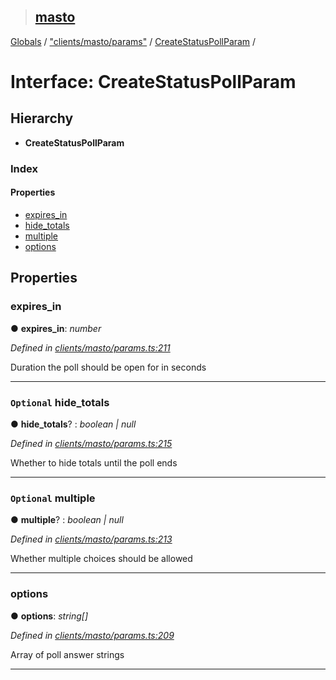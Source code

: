 > ## [masto](../README.md)

[Globals](../globals.md) / ["clients/masto/params"](../modules/_clients_masto_params_.md) / [CreateStatusPollParam](_clients_masto_params_.createstatuspollparam.md) /

# Interface: CreateStatusPollParam

## Hierarchy

* **CreateStatusPollParam**

### Index

#### Properties

* [expires_in](_clients_masto_params_.createstatuspollparam.md#expires_in)
* [hide_totals](_clients_masto_params_.createstatuspollparam.md#optional-hide_totals)
* [multiple](_clients_masto_params_.createstatuspollparam.md#optional-multiple)
* [options](_clients_masto_params_.createstatuspollparam.md#options)

## Properties

###  expires_in

● **expires_in**: *number*

*Defined in [clients/masto/params.ts:211](https://github.com/neet/masto.js/blob/80b1796/src/clients/masto/params.ts#L211)*

Duration the poll should be open for in seconds

___

### `Optional` hide_totals

● **hide_totals**? : *boolean | null*

*Defined in [clients/masto/params.ts:215](https://github.com/neet/masto.js/blob/80b1796/src/clients/masto/params.ts#L215)*

Whether to hide totals until the poll ends

___

### `Optional` multiple

● **multiple**? : *boolean | null*

*Defined in [clients/masto/params.ts:213](https://github.com/neet/masto.js/blob/80b1796/src/clients/masto/params.ts#L213)*

Whether multiple choices should be allowed

___

###  options

● **options**: *string[]*

*Defined in [clients/masto/params.ts:209](https://github.com/neet/masto.js/blob/80b1796/src/clients/masto/params.ts#L209)*

Array of poll answer strings

___